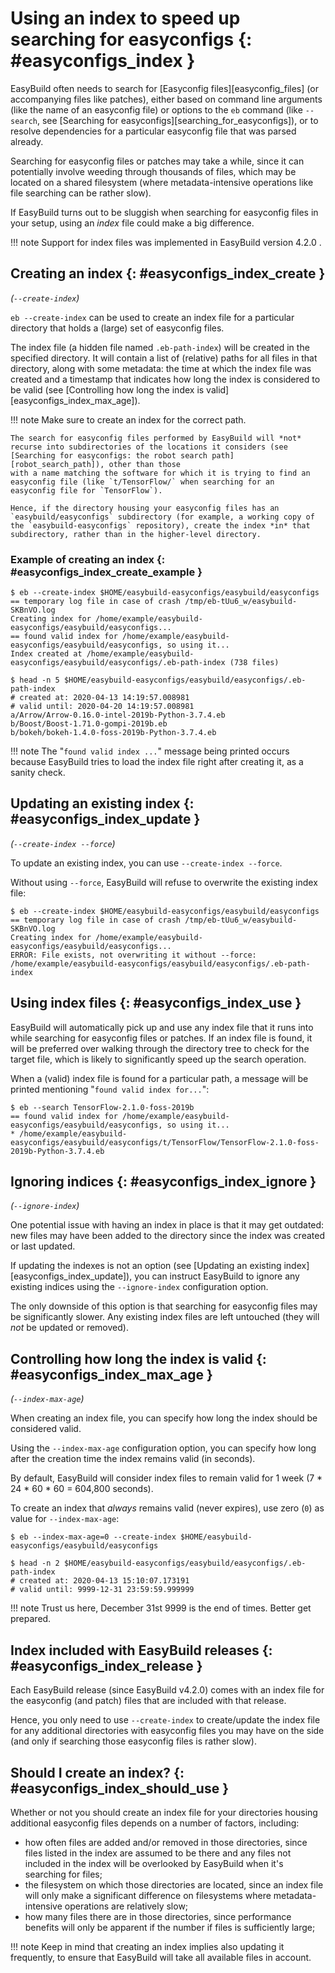 # Using an index to speed up searching for easyconfigs {: #easyconfigs_index }

EasyBuild often needs to search for [Easyconfig files][easyconfig_files] (or accompanying files like patches), either based on
command line arguments (like the name of an easyconfig file) or options
to the `eb` command (like `--search`, see
[Searching for easyconfigs][searching_for_easyconfigs]), or to
resolve dependencies for a particular easyconfig file that was parsed
already.

Searching for easyconfig files or patches may take a while, since it can
potentially involve weeding through thousands of files, which may be
located on a shared filesystem (where metadata-intensive operations like
file searching can be rather slow).

If EasyBuild turns out to be sluggish when searching for easyconfig
files in your setup, using an *index* file could make a big difference.

!!! note
    Support for index files was implemented in EasyBuild version
    4.2.0 .

## Creating an index {: #easyconfigs_index_create }

*(`--create-index`)*

`eb --create-index` can be used to create an index file for a particular
directory that holds a (large) set of easyconfig files.

The index file (a hidden file named `.eb-path-index`) will be created in
the specified directory. It will contain a list of (relative) paths for
all files in that directory, along with some metadata: the time at which
the index file was created and a timestamp that indicates how long the
index is considered to be valid (see
[Controlling how long the index is valid][easyconfigs_index_max_age]).

!!! note
    Make sure to create an index for the correct path.

    The search for easyconfig files performed by EasyBuild will *not*
    recurse into subdirectories of the locations it considers (see
    [Searching for easyconfigs: the robot search path][robot_search_path]), other than those
    with a name matching the software for which it is trying to find an
    easyconfig file (like `t/TensorFlow/` when searching for an
    easyconfig file for `TensorFlow`).

    Hence, if the directory housing your easyconfig files has an
    `easybuild/easyconfigs` subdirectory (for example, a working copy of
    the `easybuild-easyconfigs` repository), create the index *in* that
    subdirectory, rather than in the higher-level directory.

### Example of creating an index {: #easyconfigs_index_create_example }

``` console
$ eb --create-index $HOME/easybuild-easyconfigs/easybuild/easyconfigs
== temporary log file in case of crash /tmp/eb-tUu6_w/easybuild-SKBnVO.log
Creating index for /home/example/easybuild-easyconfigs/easybuild/easyconfigs...
== found valid index for /home/example/easybuild-easyconfigs/easybuild/easyconfigs, so using it...
Index created at /home/example/easybuild-easyconfigs/easybuild/easyconfigs/.eb-path-index (738 files)

$ head -n 5 $HOME/easybuild-easyconfigs/easybuild/easyconfigs/.eb-path-index
# created at: 2020-04-13 14:19:57.008981
# valid until: 2020-04-20 14:19:57.008981
a/Arrow/Arrow-0.16.0-intel-2019b-Python-3.7.4.eb
b/Boost/Boost-1.71.0-gompi-2019b.eb
b/bokeh/bokeh-1.4.0-foss-2019b-Python-3.7.4.eb
```

!!! note
    The "`found valid index ...`" message being printed occurs because
    EasyBuild tries to load the index file right after creating it, as a
    sanity check.

## Updating an existing index {: #easyconfigs_index_update }

*(`--create-index --force`)*

To update an existing index, you can use `--create-index --force`.

Without using `--force`, EasyBuild will refuse to overwrite the existing
index file:

``` console
$ eb --create-index $HOME/easybuild-easyconfigs/easybuild/easyconfigs
== temporary log file in case of crash /tmp/eb-tUu6_w/easybuild-SKBnVO.log
Creating index for /home/example/easybuild-easyconfigs/easybuild/easyconfigs...
ERROR: File exists, not overwriting it without --force: /home/example/easybuild-easyconfigs/easybuild/easyconfigs/.eb-path-index
```

## Using index files {: #easyconfigs_index_use }

EasyBuild will automatically pick up and use any index file that it runs
into while searching for easyconfig files or patches. If an index file
is found, it will be preferred over walking through the directory tree
to check for the target file, which is likely to significantly speed up
the search operation.

When a (valid) index file is found for a particular path, a message will
be printed mentioning "`found valid index for...`":

``` console
$ eb --search TensorFlow-2.1.0-foss-2019b
== found valid index for /home/example/easybuild-easyconfigs/easybuild/easyconfigs, so using it...
* /home/example/easybuild-easyconfigs/easybuild/easyconfigs/t/TensorFlow/TensorFlow-2.1.0-foss-2019b-Python-3.7.4.eb
```

## Ignoring indices {: #easyconfigs_index_ignore }

*(`--ignore-index`)*

One potential issue with having an index in place is that it may get
outdated: new files may have been added to the directory since the index
was created or last updated.

If updating the indexes is not an option (see
[Updating an existing index][easyconfigs_index_update]), you can
instruct EasyBuild to ignore any existing indices using the
`--ignore-index` configuration option.

The only downside of this option is that searching for easyconfig files
may be significantly slower. Any existing index files are left untouched
(they will *not* be updated or removed).

## Controlling how long the index is valid {: #easyconfigs_index_max_age }

*(`--index-max-age`)*

When creating an index file, you can specify how long the index should
be considered valid.

Using the `--index-max-age` configuration option, you can specify how
long after the creation time the index remains valid (in seconds).

By default, EasyBuild will consider index files to remain valid for 1
week (7 * 24 * 60 * 60 = 604,800 seconds).

To create an index that *always* remains valid (never expires), use zero
(`0`) as value for `--index-max-age`:

``` console
$ eb --index-max-age=0 --create-index $HOME/easybuild-easyconfigs/easybuild/easyconfigs

$ head -n 2 $HOME/easybuild-easyconfigs/easybuild/easyconfigs/.eb-path-index
# created at: 2020-04-13 15:10:07.173191
# valid until: 9999-12-31 23:59:59.999999
```

!!! note
    Trust us here, December 31st 9999 is the end of times. Better
    get prepared.

## Index included with EasyBuild releases {: #easyconfigs_index_release }

Each EasyBuild release (since EasyBuild v4.2.0) comes with an index file
for the easyconfig (and patch) files that are included with that
release.

Hence, you only need to use `--create-index` to create/update the index
file for any additional directories with easyconfig files you may have
on the side (and only if searching those easyconfig files is rather
slow).

## Should I create an index? {: #easyconfigs_index_should_use }

Whether or not you should create an index file for your directories
housing additional easyconfig files depends on a number of factors,
including:

- how often files are added and/or removed in those directories, since
    files listed in the index are assumed to be there and any files not
    included in the index will be overlooked by EasyBuild when it's
    searching for files;
- the filesystem on which those directories are located, since an
    index file will only make a significant difference on filesystems
    where metadata-intensive operations are relatively slow;
- how many files there are in those directories, since performance
    benefits will only be apparent if the number if files is
    sufficiently large;

!!! note
    Keep in mind that creating an index implies also updating it frequently,
    to ensure that EasyBuild will take all available files in account.
